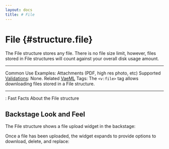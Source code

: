 ```yaml
---
layout: docs
title: # File
---
```


# File {#structure.file}

The File structure stores any file. There is no file size limit,
however, files stored in File structures will count against your overall
disk usage amount.

  ---------------------------------------- -------------------------------------------------------------------------
  Common Use Examples:                     Attachments (PDF, high res photo, etc)
  Supported [Validations](#validations):   None.
  Related [VaeML](#vaeml) Tags:            The `<v:file>` tag allows downloading files stored in a File structure.
  ---------------------------------------- -------------------------------------------------------------------------

  : Fast Facts About the File structure

## Backstage Look and Feel

The File structure shows a file upload widget in the backstage:

Once a file has been uploaded, the widget expands to provide options to
download, delete, and replace:
